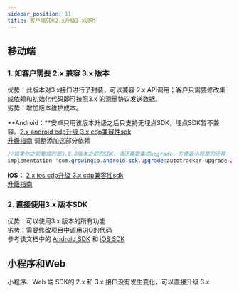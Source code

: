 ```yaml
---
sidebar_position: 11
title: 客户端SDK2.x升级3.x说明
---
```


## 移动端
### 1. 如客户需要 2.x 兼容 3.x 版本
优势：此版本对3.x接口进行了封装，可以兼容 2.x API调用；客户只需要修改集成依赖和初始化代码即可按照3.x 的测量协议发送数据。<br/>
劣势：增加版本维护成本。

**Android：**安卓只用该版本升级之后只支持无埋点SDK，埋点SDK暂不兼容。[2.x android cdp升级 3.x cdp兼容性sdk](https://github.com/growingio/growingio-sdk-android-autotracker-upgrade)<br/>
[升级指南](https://github.com/growingio/growingio-sdk-android-autotracker-upgrade/wiki/Autotracker-upgrade-2to3-cdp-%E4%BD%BF%E7%94%A8%E6%8C%87%E5%8D%97)
调整添加这部分依赖
    
```java
//如果你之前集成的是3.0.0版本之前的SDK，请还需要集成upgrade，方便最小程度的迁移
implementation 'com.growingio.android.sdk.upgrade:autotracker-upgrade-2to3-cdp:1.1.0'
```

**iOS：** [2.x ios cdp升级 3.x cdp兼容性sdk](https://github.com/growingio/growingio-sdk-ios-autotracker-upgrade)<br/>
[升级指南](https://github.com/growingio/growingio-sdk-ios-autotracker-upgrade/wiki/Autotracker-upgrade-2to3-cdp-%E4%BD%BF%E7%94%A8%E6%8C%87%E5%8D%97)

### 2. 直接使用3.x 版本SDK
优势：可以使用3.x 版本的所有功能<br/>
劣势：需要修改项目中调用GIO的代码<br/>
参考该文档中的 [Android SDK](/docs/android) 和 [iOS SDK](/docs/ios)

## 小程序和Web 
小程序、Web 端 SDK的 2.x 和 3.x 接口没有发生变化，可以直接升级 3.x

